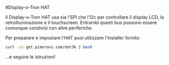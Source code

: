 <!--
---
name: Display-o-Tron HAT
class: board
type: Tutti
formfactor: HAT
manufacturer: Pimoroni
image: 'image.png'
url: https://github.com/pimoroni/dot3k
description: Un LCD da 3 righe di caratteri, RGB retroilluminato a 6 zone con 6 bottoni touch
pincount: 40
pin:
  '3':
    mode: i2c
  '5':
    mode: i2c
  '22':
    name: LCD CMD/DATA
    mode: output
    active: high
  '19':
    mode: spi
  '22':
    name: LCD Register Select
    mode: output
  '23':
    mode: spi
  '24':
    name: LCD Chip Select
    mode: chipselect
    active: high
  '32':
    name: LCD Reset
    mode: output
    active: low
-->
#Display-o-Tron HAT

Il Display-o-Tron HAT usa sia l'SPI che l'I2c per controllare il display LCD, la retroilluminazione e il touchscreen. 
Entrambi questi bus possono essere comunque condivisi con altre periferiche.

Per preparare e impostare l'HAT puoi utilizzare l'installer fornito:

```bash
curl -sS get.pimoroni.com/dot3k | bash
```

&hellip;e seguire le istruzioni!
